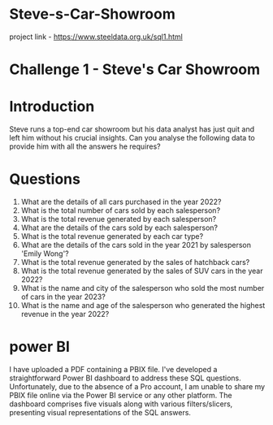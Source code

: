 # Steve-s-Car-Showroom
 project link - https://www.steeldata.org.uk/sql1.html

# Challenge 1 - Steve's Car Showroom


# Introduction
Steve runs a top-end car showroom but his data analyst has just quit and left him without his crucial insights.
Can you analyse the following data to provide him with all the answers he requires?

# Questions
1. What are the details of all cars purchased in the year 2022?
2. What is the total number of cars sold by each salesperson?
3. What is the total revenue generated by each salesperson?
4. What are the details of the cars sold by each salesperson?
5. What is the total revenue generated by each car type?
6. What are the details of the cars sold in the year 2021 by salesperson 'Emily Wong'?
7. What is the total revenue generated by the sales of hatchback cars?
8. What is the total revenue generated by the sales of SUV cars in the year 2022?
9. What is the name and city of the salesperson who sold the most number of cars in the year 2023?
10. What is the name and age of the salesperson who generated the highest revenue in the year 2022?


# power BI
I have uploaded a PDF containing a PBIX file. I've developed a straightforward Power BI dashboard to address these SQL questions. Unfortunately, due to the absence of a Pro account, I am unable to share my PBIX file online via the Power BI service or any other platform. The dashboard comprises five visuals along with various filters/slicers, presenting visual representations of the SQL answers.

